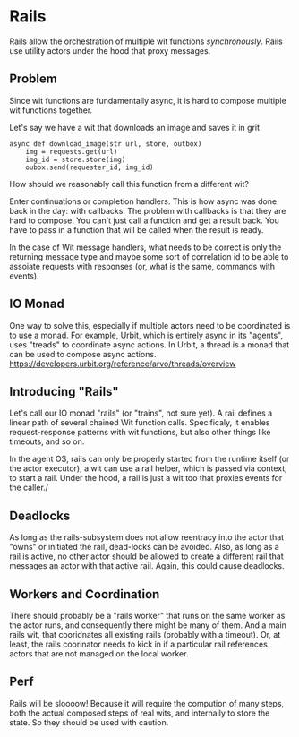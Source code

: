 # Rails

Rails allow the orchestration of multiple wit functions *synchronously*. Rails use utility actors under the hood that proxy messages.

## Problem
Since wit functions are fundamentally async, it is hard to compose multiple wit functions together.

Let's say we have a wit that downloads an image and saves it in grit

```
async def download_image(str url, store, outbox)
    img = requests.get(url)
    img_id = store.store(img)
    oubox.send(requester_id, img_id)
```

How should we reasonably call this function from a different wit?

Enter continuations or completion handlers. This is how async was done back in the day: with callbacks. The problem with callbacks is that they are hard to compose. You can't just call a function and get a result back. You have to pass in a function that will be called when the result is ready.

In the case of Wit message handlers, what needs to be correct is only the returning message type and maybe some sort of correlation id to be able to assoiate requests with responses (or, what is the same, commands with events).

## IO Monad
One way to solve this, especially if multiple actors need to be coordinated is to use a monad. For example, Urbit, which is entirely async in its "agents", uses "treads" to coordinate async actions. In Urbit, a thread is a monad that can be used to compose async actions. https://developers.urbit.org/reference/arvo/threads/overview

## Introducing "Rails" 
Let's call our IO monad "rails" (or "trains", not sure yet). A rail defines a linear path of several chained Wit function calls. Specificaly, it enables request-response patterns with wit functions, but also other things like timeouts, and so on.

In the agent OS, rails can only be properly started from the runtime itself (or the actor executor), a wit can use a rail helper, which is passed via context, to start a rail. Under the hood, a rail is just a wit too that proxies events for the caller./

## Deadlocks
As long as the rails-subsystem does not allow reentracy into the actor that "owns" or initiated the rail, dead-locks can be avoided. Also, as long as a rail is active, no other actor should be allowed to create a different rail that messages an actor with that active rail. Again, this could cause deadlocks.

## Workers and Coordination
There should probably be a "rails worker" that runs on the same worker as the actor runs, and consequently there might be many of them. And a main rails wit, that cooridnates all existing rails (probably with a timeout). Or, at least, the rails coorinator needs to kick in if a particular rail references actors that are not managed on the local worker.

## Perf
Rails will be sloooow! Because it will require the compution of many steps, both the actual composed steps of real wits, and internally to store the state. So they should be used with caution.